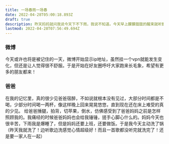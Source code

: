 ```yaml
---
title: 一场春雨一场春
date: 2022-04-28T05:00:18.893Z
draft: true
description: 昨天妈妈就问我说今天下不下雨，我说不知道。今天早上朦朦胧胧的醒来就听到淅淅沥沥的雨声，很让人放松和安心（这是你睡到十点的理由吗！！！）
lastmod: 2022-04-28T07:56:49.694Z
---
```

### 微博
今天或许也将是被记住的一天，微博开始显示ip地址，虽然挂一个vpn就能发生变化，但还是让人觉得很不舒服。于是开始在好友圈呼吁大家跑来长毛象，希望有更多的朋友都来！

### 爸爸
在我的记忆里，真的很少见爸爸宿醉，不如说就根本没有见过，大部分时间都是不喝，少部分时间喝一两杯，像这样晚上回来晃晃悠悠，直到现在还在床上难受的真的少见。
给爸爸捶腿，拍背，切苹果，倒水，仿佛感受到了爸爸妈妈之前是怎样照顾我的。我痛经的时候爸爸妈妈也会给我锤锤，搓手心脚心什么的。妈妈今天也很辛苦，下雨我是爆睡了，但是妈妈还要上班，还要做饭。于是我今天主动洗了锅（昨天我就洗了！边听歌边洗感觉心情超级好！而且一首歌都没听完就洗完了！还是要一家人在一起）

